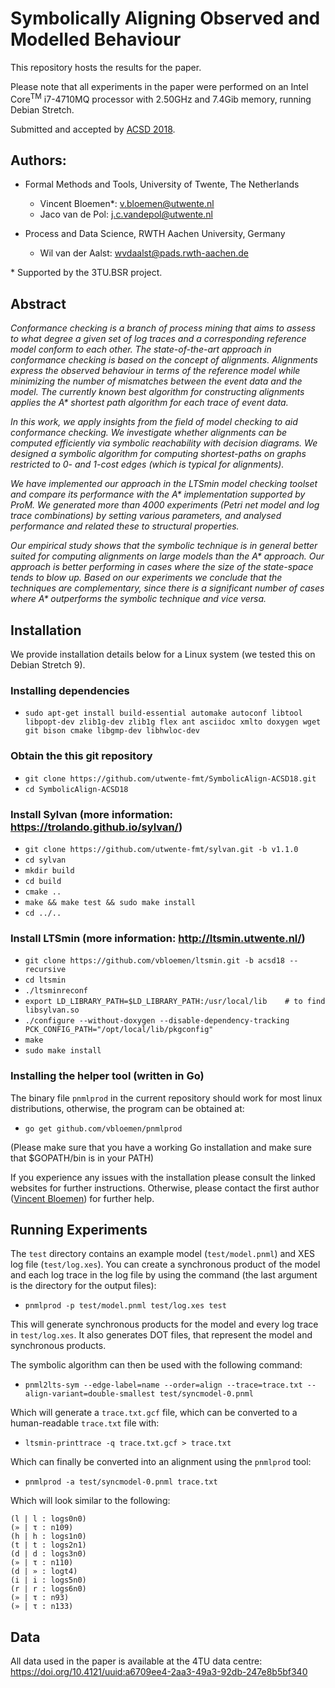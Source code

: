 # Symbolically Aligning Observed and Modelled Behaviour


This repository hosts the results for the paper.

Please note that all experiments in the paper were performed on an
Intel Core<sup>TM</sup> i7-4710MQ processor with 2.50GHz and 7.4Gib memory,
running Debian Stretch.

Submitted and accepted by [ACSD 2018].

Authors:
---

* Formal Methods and Tools, University of Twente, The Netherlands
    - Vincent Bloemen*:      [<v.bloemen@utwente.nl>](mailto:v.bloemen@utwente.nl)
    - Jaco van de Pol:       [<j.c.vandepol@utwente.nl>](mailto:j.c.vandepol@utwente.nl)

* Process and Data Science, RWTH Aachen University, Germany
    - Wil van der Aalst: [<wvdaalst@pads.rwth-aachen.de>](mailto:wvdaalst@pads.rwth-aachen.de)

\* Supported by the 3TU.BSR project.

Abstract
---
*Conformance checking is a branch of process mining that aims to assess to what
degree a given set of log traces and a corresponding reference model conform to
each other. The state-of-the-art approach in conformance checking is based on
the concept of alignments. Alignments  express the observed behaviour in terms
of the reference model while minimizing the number of mismatches between the
event data and the model. The currently known best algorithm for constructing
alignments applies the A&ast; shortest path algorithm for each trace of event
data.*

*In this work, we apply insights from the field of model checking to aid
conformance checking. We investigate whether alignments can be computed
efficiently via symbolic reachability with decision diagrams. We designed a
symbolic algorithm for computing shortest-paths on graphs restricted to 0- and
1-cost edges (which is typical for alignments).*

*We have implemented our approach in the LTSmin model checking toolset and
compare its performance with the A&ast; implementation supported by ProM.  We
generated more than 4000 experiments (Petri net model and log trace
combinations) by setting various parameters, and analysed performance and
related these to structural properties.*

*Our empirical study shows that the symbolic technique is in general better
suited for computing alignments on large models than the A&ast; approach. Our
approach is better performing in cases where the size of the state-space tends
to blow up.  Based on our experiments we conclude that the techniques are
complementary, since there is a significant number of  cases where A&ast;
outperforms the symbolic technique and vice versa.*

Installation
---
We provide installation details below for a Linux system (we tested this on
Debian Stretch 9).

### Installing dependencies
* `sudo apt-get install build-essential automake autoconf libtool libpopt-dev
zlib1g-dev zlib1g flex ant asciidoc xmlto doxygen wget git bison cmake
libgmp-dev libhwloc-dev`

### Obtain the this git repository
* `git clone https://github.com/utwente-fmt/SymbolicAlign-ACSD18.git`
* `cd SymbolicAlign-ACSD18`

### Install Sylvan (more information: https://trolando.github.io/sylvan/)
* `git clone https://github.com/utwente-fmt/sylvan.git -b v1.1.0`
* `cd sylvan`
* `mkdir build`
* `cd build`
* `cmake ..`
* `make && make test && sudo make install`
* `cd ../..`


### Install LTSmin (more information: http://ltsmin.utwente.nl/)
* `git clone https://github.com/vbloemen/ltsmin.git -b acsd18 --recursive`
* `cd ltsmin`
* `./ltsminreconf`
* `export LD_LIBRARY_PATH=$LD_LIBRARY_PATH:/usr/local/lib    # to find libsylvan.so`
* `./configure --without-doxygen --disable-dependency-tracking PCK_CONFIG_PATH="/opt/local/lib/pkgconfig"`
* `make`
* `sudo make install`

### Installing the helper tool (written in Go)
The binary file `pnmlprod` in the current repository should work for most linux
distributions, otherwise, the program can be obtained at:
* `go get github.com/vbloemen/pnmlprod`

(Please make sure that you have a working Go installation and make sure that
$GOPATH/bin is in your PATH)

If you experience any issues with the installation please consult the linked
websites for further instructions. Otherwise, please contact the first author
([Vincent Bloemen](mailto:v.bloemen@utwente.nl)) for further help.


Running Experiments
---

The `test` directory contains an example model (`test/model.pnml`) and XES log
file (`test/log.xes`). You can create a synchronous product of the model and
each log trace in the log file by using the command (the last argument is the
directory for the output files):

* `pnmlprod -p test/model.pnml test/log.xes test`

This will generate synchronous products for the model and every log trace in
`test/log.xes`. It also generates DOT files, that represent the model and
synchronous products.

The symbolic algorithm can then be used with the following command:

* `pnml2lts-sym --edge-label=name --order=align --trace=trace.txt
  --align-variant=double-smallest test/syncmodel-0.pnml`

Which will generate a `trace.txt.gcf` file, which can be converted to a
human-readable `trace.txt` file with:

* `ltsmin-printtrace -q trace.txt.gcf > trace.txt`

Which can finally be converted into an alignment using the `pnmlprod` tool:

* `pnmlprod -a test/syncmodel-0.pnml trace.txt`

Which will look similar to the following:

```(» | τ : n92)
(l | l : logs0n0)
(» | τ : n109)
(h | h : logs1n0)
(t | t : logs2n1)
(d | d : logs3n0)
(» | τ : n110)
(d | » : logt4)
(i | i : logs5n0)
(r | r : logs6n0)
(» | τ : n93)
(» | τ : n133)
```

Data
---

All data used in the paper is available at the 4TU data centre:
https://doi.org/10.4121/uuid:a6709ee4-2aa3-49a3-92db-247e8b5bf340


[LTSmin]: http://fmt.cs.utwente.nl/tools/ltsmin/
[ACSD 2018]: https://interes.institute/acsd2018/








